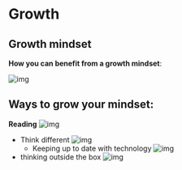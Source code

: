 # Growth
## Growth mindset

**How you can benefit from a growth mindset**: 




![img]()
## Ways to grow your mindset:
 **Reading**
![img]()
 * Think different
![img]()
   * Keeping up to date with technology
![img]()
 * thinking outside the box
![img]()
